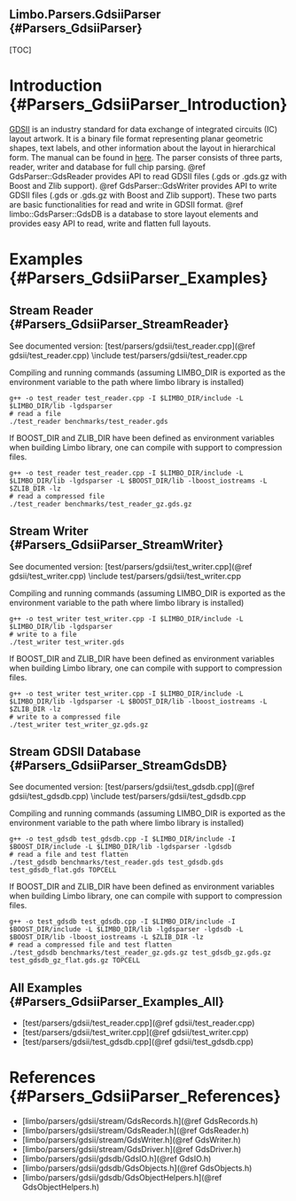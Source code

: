Limbo.Parsers.GdsiiParser {#Parsers_GdsiiParser}
---------

[TOC]

# Introduction {#Parsers_GdsiiParser_Introduction}

[GDSII](https://en.wikipedia.org/wiki/GDSII) is an industry standard for data exchange of integrated circuits (IC) layout artwork. 
It is a binary file format representing planar geometric shapes, text labels, and other information about the layout in hierarchical form. 
The manual can be found in [here](http://www.buchanan1.net/stream_description.html). 
The parser consists of three parts, reader, writer and database for full chip parsing. 
@ref GdsParser::GdsReader provides API to read GDSII files (.gds or .gds.gz with Boost and Zlib support). 
@ref GdsParser::GdsWriter provides API to write GDSII files (.gds or .gds.gz with Boost and Zlib support). 
These two parts are basic functionalities for read and write in GDSII format. 
@ref limbo::GdsParser::GdsDB is a database to store layout elements and provides easy API to read, write and flatten full layouts. 

# Examples {#Parsers_GdsiiParser_Examples}

## Stream Reader {#Parsers_GdsiiParser_StreamReader}

See documented version: [test/parsers/gdsii/test_reader.cpp](@ref gdsii/test_reader.cpp)
\include test/parsers/gdsii/test_reader.cpp

Compiling and running commands (assuming LIMBO_DIR is exported as the environment variable to the path where limbo library is installed)
~~~~~~~~~~~~~~~~
g++ -o test_reader test_reader.cpp -I $LIMBO_DIR/include -L $LIMBO_DIR/lib -lgdsparser
# read a file 
./test_reader benchmarks/test_reader.gds
~~~~~~~~~~~~~~~~

If BOOST_DIR and ZLIB_DIR have been defined as environment variables when building Limbo library, one can compile with support to compression files. 
~~~~~~~~~~~~~~~~
g++ -o test_reader test_reader.cpp -I $LIMBO_DIR/include -L $LIMBO_DIR/lib -lgdsparser -L $BOOST_DIR/lib -lboost_iostreams -L $ZLIB_DIR -lz
# read a compressed file 
./test_reader benchmarks/test_reader_gz.gds.gz
~~~~~~~~~~~~~~~~

## Stream Writer {#Parsers_GdsiiParser_StreamWriter}

See documented version: [test/parsers/gdsii/test_writer.cpp](@ref gdsii/test_writer.cpp)
\include test/parsers/gdsii/test_writer.cpp

Compiling and running commands (assuming LIMBO_DIR is exported as the environment variable to the path where limbo library is installed)
~~~~~~~~~~~~~~~~
g++ -o test_writer test_writer.cpp -I $LIMBO_DIR/include -L $LIMBO_DIR/lib -lgdsparser
# write to a file 
./test_writer test_writer.gds
~~~~~~~~~~~~~~~~

If BOOST_DIR and ZLIB_DIR have been defined as environment variables when building Limbo library, one can compile with support to compression files. 
~~~~~~~~~~~~~~~~
g++ -o test_writer test_writer.cpp -I $LIMBO_DIR/include -L $LIMBO_DIR/lib -lgdsparser -L $BOOST_DIR/lib -lboost_iostreams -L $ZLIB_DIR -lz
# write to a compressed file 
./test_writer test_writer_gz.gds.gz
~~~~~~~~~~~~~~~~

## Stream GDSII Database {#Parsers_GdsiiParser_StreamGdsDB}

See documented version: [test/parsers/gdsii/test_gdsdb.cpp](@ref gdsii/test_gdsdb.cpp)
\include test/parsers/gdsii/test_gdsdb.cpp

Compiling and running commands (assuming LIMBO_DIR is exported as the environment variable to the path where limbo library is installed)
~~~~~~~~~~~~~~~~
g++ -o test_gdsdb test_gdsdb.cpp -I $LIMBO_DIR/include -I $BOOST_DIR/include -L $LIMBO_DIR/lib -lgdsparser -lgdsdb
# read a file and test flatten 
./test_gdsdb benchmarks/test_reader.gds test_gdsdb.gds test_gdsdb_flat.gds TOPCELL
~~~~~~~~~~~~~~~~

If BOOST_DIR and ZLIB_DIR have been defined as environment variables when building Limbo library, one can compile with support to compression files. 
~~~~~~~~~~~~~~~~
g++ -o test_gdsdb test_gdsdb.cpp -I $LIMBO_DIR/include -I $BOOST_DIR/include -L $LIMBO_DIR/lib -lgdsparser -lgdsdb -L $BOOST_DIR/lib -lboost_iostreams -L $ZLIB_DIR -lz
# read a compressed file and test flatten  
./test_gdsdb benchmarks/test_reader_gz.gds.gz test_gdsdb_gz.gds.gz test_gdsdb_gz_flat.gds.gz TOPCELL
~~~~~~~~~~~~~~~~

## All Examples {#Parsers_GdsiiParser_Examples_All}

- [test/parsers/gdsii/test_reader.cpp](@ref gdsii/test_reader.cpp)
- [test/parsers/gdsii/test_writer.cpp](@ref gdsii/test_writer.cpp)
- [test/parsers/gdsii/test_gdsdb.cpp](@ref gdsii/test_gdsdb.cpp)

# References {#Parsers_GdsiiParser_References}

- [limbo/parsers/gdsii/stream/GdsRecords.h](@ref GdsRecords.h)
- [limbo/parsers/gdsii/stream/GdsReader.h](@ref GdsReader.h)
- [limbo/parsers/gdsii/stream/GdsWriter.h](@ref GdsWriter.h)
- [limbo/parsers/gdsii/stream/GdsDriver.h](@ref GdsDriver.h)
- [limbo/parsers/gdsii/gdsdb/GdsIO.h](@ref GdsIO.h)
- [limbo/parsers/gdsii/gdsdb/GdsObjects.h](@ref GdsObjects.h)
- [limbo/parsers/gdsii/gdsdb/GdsObjectHelpers.h](@ref GdsObjectHelpers.h)
